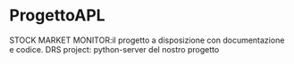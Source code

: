 # ProgettoAPL

STOCK MARKET MONITOR:il progetto a disposizione con documentazione e codice.
DRS project: python-server del nostro progetto
